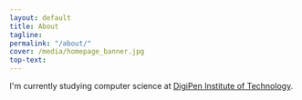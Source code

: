 ```yaml
---
layout: default
title: About
tagline: 
permalink: "/about/"
cover: /media/homepage_banner.jpg
top-text: 
---
```


I'm currently studying computer science at [DigiPen Institute of Technology](https://www.digipen.edu/).

<!-- please do not remove this line -->

<div style='display:none;'>
<a href='http://www.commercekitchen.com'>ipsum generator</a>
</div>

<!-- end whedon ipsum code -->